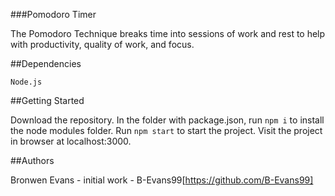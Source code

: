 ###Pomodoro Timer

The Pomodoro Technique breaks time into sessions of work and rest to help with productivity, quality of work, and focus.

##Dependencies

```
Node.js
```

##Getting Started

Download the repository. In the folder with package.json, run ```npm i``` to install the node modules folder. Run ```npm start``` to start the project. Visit the project in browser at localhost:3000.

##Authors

Bronwen Evans - initial work - B-Evans99[https://github.com/B-Evans99]
